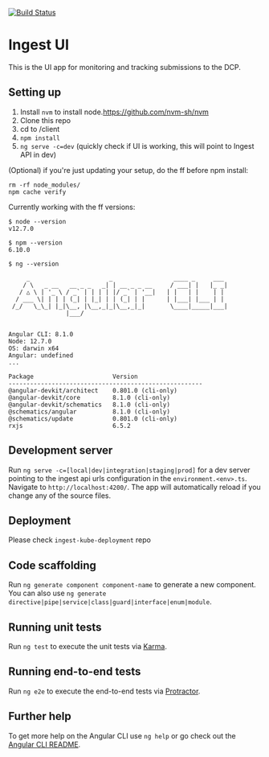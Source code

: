 [![Build Status](https://travis-ci.org/HumanCellAtlas/ingest-ui.svg?branch=master)](https://travis-ci.org/HumanCellAtlas/ingest-ui)

# Ingest UI

This is the UI app for monitoring and tracking submissions to the DCP. 

## Setting up
1. Install `nvm` to install node.https://github.com/nvm-sh/nvm
2. Clone this repo
3. cd to /client
4. `npm install`
5. `ng serve -c=dev` (quickly check if UI is working, this will point to Ingest API in dev)

(Optional) if you're just updating your setup, do the ff before npm install:

```
rm -rf node_modules/
npm cache verify

```

Currently working with the ff versions:

```
$ node --version
v12.7.0

$ npm --version
6.10.0

$ ng --version

     _                      _                 ____ _     ___
    / \   _ __   __ _ _   _| | __ _ _ __     / ___| |   |_ _|
   / △ \ | '_ \ / _` | | | | |/ _` | '__|   | |   | |    | |
  / ___ \| | | | (_| | |_| | | (_| | |      | |___| |___ | |
 /_/   \_\_| |_|\__, |\__,_|_|\__,_|_|       \____|_____|___|
                |___/
    

Angular CLI: 8.1.0
Node: 12.7.0
OS: darwin x64
Angular: undefined
... 

Package                      Version
------------------------------------------------------
@angular-devkit/architect    0.801.0 (cli-only)
@angular-devkit/core         8.1.0 (cli-only)
@angular-devkit/schematics   8.1.0 (cli-only)
@schematics/angular          8.1.0 (cli-only)
@schematics/update           0.801.0 (cli-only)
rxjs                         6.5.2

```

## Development server

Run `ng serve -c=[local|dev|integration|staging|prod]` for a dev server pointing to the ingest api urls configuration in the `environment.<env>.ts`. Navigate to `http://localhost:4200/`. The app will automatically reload if you change any of the source files.

## Deployment
Please check `ingest-kube-deployment` repo

## Code scaffolding

Run `ng generate component component-name` to generate a new component. You can also use `ng generate directive|pipe|service|class|guard|interface|enum|module`.

## Running unit tests

Run `ng test` to execute the unit tests via [Karma](https://karma-runner.github.io).

## Running end-to-end tests

Run `ng e2e` to execute the end-to-end tests via [Protractor](http://www.protractortest.org/).

## Further help

To get more help on the Angular CLI use `ng help` or go check out the [Angular CLI README](https://github.com/angular/angular-cli/blob/master/README.md).
